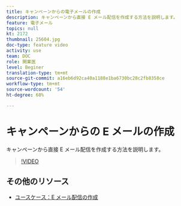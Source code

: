 ```yaml
---
title: キャンペーンからの電子メールの作成
description: キャンペーンから直接 E メール配信を作成する方法を説明します。
feature: 電子メール
topics: null
kt: 2172
thumbnail: 25604.jpg
doc-type: feature video
activity: use
team: DOC
role: 開業医
level: Beginer
translation-type: tm+mt
source-git-commit: a16eb6d92ca40a1188e1ba6730bc28c2fb8358ce
workflow-type: tm+mt
source-wordcount: '54'
ht-degree: 68%

---
```



# キャンペーンからの E メールの作成

キャンペーンから直接 E メール配信を作成する方法を説明します。

>[!VIDEO](https://video.tv.adobe.com/v/25604?quality=12)

## その他のリソース

* [ユースケース：E メール配信の作成](https://experienceleague.adobe.com/docs/campaign-classic/using/designing-content/editing-html-content/use-case)
